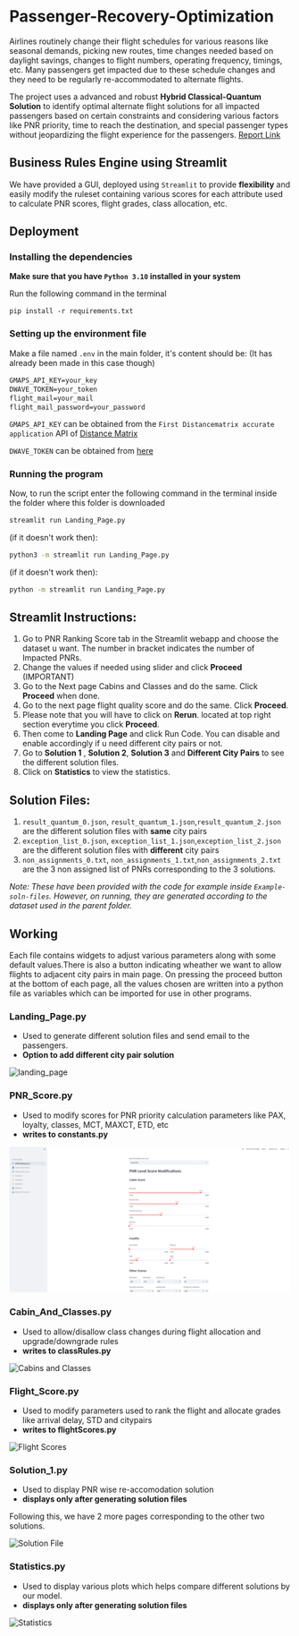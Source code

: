 # Passenger-Recovery-Optimization

Airlines routinely change their flight schedules for various reasons like seasonal demands, picking new routes, time changes needed based on daylight savings, changes to flight numbers,
operating frequency, timings, etc. Many passengers get impacted due to these schedule
changes and they need to be regularly re-accommodated to alternate flights. 

The project uses a advanced and robust **Hybrid Classical-Quantum Solution** to identify optimal alternate flight solutions for all impacted passengers based on certain constraints and considering various factors like PNR priority, time to reach the destination, and special passenger types without jeopardizing the flight experience for the passengers.
[Report Link](https://drive.google.com/file/d/1UR59ydUBvfly3OPW83lyi90H74wFzNZg/view?usp=drive_link)

## Business Rules Engine using Streamlit

We have provided a GUI, deployed using `Streamlit` to provide **flexibility** and easily modify the ruleset containing various scores for each attribute used to calculate PNR scores, flight grades, class allocation, etc.


## Deployment

### Installing the dependencies
**Make sure that you have `Python 3.10` installed in your system**

Run the following command in the terminal
```
pip install -r requirements.txt
```

### Setting up the environment file

Make a file named `.env` in the main folder, it's content should be: (It has already been made in this case though)
```
GMAPS_API_KEY=your_key
DWAVE_TOKEN=your_token
flight_mail=your_mail
flight_mail_password=your_password
```
`GMAPS_API_KEY` can be obtained from the `First Distancematrix accurate application` API of [Distance Matrix](https://distancematrix.ai/)

`DWAVE_TOKEN` can be obtained from [here](https://cloud.dwavesys.com/leap/)

### Running the program
Now, to run the script enter the following command in the terminal inside the folder where this folder is downloaded
```bash
streamlit run Landing_Page.py
```
(if it doesn't work then):

```bash
python3 -m streamlit run Landing_Page.py
```
(if it doesn't work then):

```bash
python -m streamlit run Landing_Page.py
```

## Streamlit Instructions:
1. Go to PNR Ranking Score tab in the Streamlit webapp and choose the dataset u want. The number in bracket indicates the number of Impacted PNRs.
2. Change the values if needed using slider and click **Proceed** (IMPORTANT)
3. Go to the Next page Cabins and Classes and do the same. Click **Proceed** when done.
4. Go to the next page flight quality score and do the same. Click **Proceed**.
5. Please note that you will have to click on **Rerun**. located at top right section everytime you click **Proceed**.
6. Then come to **Landing Page** and click Run Code. You can disable and enable accordingly if u need different city pairs or not.
7. Go to **Solution 1** , **Solution 2**, **Solution 3** and **Different City Pairs** to see the different solution files.
8. Click on **Statistics** to view the statistics.

## Solution Files:
1. `result_quantum_0.json`, `result_quantum_1.json`,`result_quantum_2.json` are the different solution files with **same** city pairs
2.  `exception_list_0.json`, `exception_list_1.json`,`exception_list_2.json` are the different solution files with **different** city pairs
3.  `non_assignments_0.txt`, `non_assignments_1.txt`,`non_assignments_2.txt` are the 3 non assigned list of PNRs corresponding to the 3 solutions.

*Note: These have been provided with the code for example inside `Example-soln-files`. However, on running, they are generated according to the dataset used in the parent folder.*

## Working

Each file contains widgets to adjust various parameters along with some default values.There is also a button indicating wheather we want to allow flights to adjacent city pairs in main page. On pressing the proceed button at the bottom of each page, all the values chosen are written into a python file as variables which can be imported for use in other programs.

### Landing_Page.py
- Used to generate different solution files and send email to the passengers.
- **Option to add different city pair solution**
  
![landing_page](./assets/Landing_Page_SS2.png)


 ### PNR_Score.py
- Used to modify scores for PNR priority calculation parameters like PAX, loyalty, classes, MCT, MAXCT, ETD, etc
- **writes to constants.py**
  
![PNR Scores](./assets/PNR_Ranking_SS2.png)

### Cabin_And_Classes.py
- Used to allow/disallow class changes during flight allocation and upgrade/downgrade rules
- **writes to classRules.py**
  
![Cabins and Classes](./assets/Cabin_Score_SS2.png)

### Flight_Score.py
- Used to modify parameters used to rank the flight and allocate grades like arrival delay, STD and citypairs
- **writes to flightScores.py**
  
![Flight Scores](./assets/Flight_Score_SS2.png)

### Solution_1.py
- Used to display PNR wise re-accomodation solution 
- **displays only after generating solution files**

Following this, we have 2 more pages corresponding to the other two solutions.
  
![Solution File](./assets/Solution_File_SS2.png)

### Statistics.py
- Used to display various plots which helps compare different solutions by our model.
- **displays only after generating solution files**
  
![Statistics](./assets/Statistics_SS2.png)








